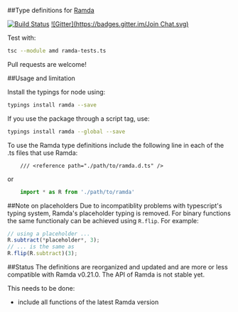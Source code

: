 ##Type definitions for [Ramda](https://github.com/ramda/ramda)

[![Build Status](https://travis-ci.org/donnut/typescript-ramda.svg?branch=master)](https://travis-ci.org/donnut/typescript-ramda)
[![Gitter](https://badges.gitter.im/Join Chat.svg)](https://gitter.im/donnut/typescript-ramda?utm_source=badge&utm_medium=badge&utm_campaign=pr-badge&utm_content=badge)

Test with:
```bash
tsc --module amd ramda-tests.ts
```

Pull requests are welcome!

##Usage and limitation

Install the typings for node using:
```bash
typings install ramda --save
```
If you use the package through a script tag, use:
```bash
typings install ramda --global --save
```

To use the Ramda type definitions include the following line in each of the .ts files
that use Ramda:
```
    /// <reference path="./path/to/ramda.d.ts" />
```
or
```typescript
    import * as R from './path/to/ramda'
```

##Note on placeholders
Due to incompatiblity problems with typescript's typing system, Ramda's placeholder typing is removed. For binary functions the same functionaly
can be achieved using `R.flip`. For example:
```typescript
// using a placeholder ...
R.subtract(*placeholder*, 3);
// ... is the same as
R.flip(R.subtract)(3);
```

##Status
The definitions are reorganized and updated and are more or less compatible with Ramda v0.21.0. The API of Ramda is not stable yet.

This needs to be done:
- include all functions of the latest Ramda version
